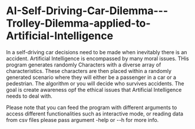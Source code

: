 # AI-Self-Driving-Car-Dilemma---Trolley-Dilemma-applied-to-Artificial-Intelligence
In a self-driving car decisions need to be made when inevitably there is an accident. Artificial Intelligence is encompassed by many moral issues.
THis program generates randomly Characters with a diverse array of characteristics. These characters are then placed within a randomly generated scenario where they will either be 
a passenger in a car or a pedestrian.
The algorithm or you will decide who survives accidents.
The goal is create awareness opf the ethical issues that  Artificial Intelligence needs to deal with.

Please note that you can feed the program with different arguments to access different functionalities such as interactive mode, or reading data from csv files
please pass argument -help or --h for more info.
